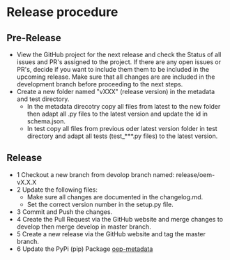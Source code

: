# Release procedure
 ## Pre-Release
- View the GitHub project for the next release and check the 
Status of all issues and PR's assigned to the project.
If there are any open issues or PR's, decide if you want to include them
them to be included in the upcoming release. Make sure that all changes are
are included in the development branch before proceeding to the next steps.
- Create a new folder named "vXXX" (release version) in the metadata and
test directory. 
	- In the metadata direcotry copy all files from latest to the 
	new folder then adapt all .py files to the latest version and
	update the id in schema.json.
	- In test copy all files from previous oder latest version folder 
	in test directory and adapt all tests (test_***.py files) to
	the latest version.
## Release
- 1 Checkout a new branch from devolop branch named: release/oem-vX.X.X
- 2 Update the following files: 
	- Make sure all changes are documented in the changelog.md.
	- Set the correct version number in the setup.py file.
- 3 Commit and Push the changes.
- 4 Create the Pull Request via the GitHub website and merge changes to 
develop then merge develop in master branch.
- 5 Create a new release via the GitHub website and tag the master branch.
- 6 Update the PyPi (pip) Package [oep-metadata](https://pypi.org/project/oep-metadata/)